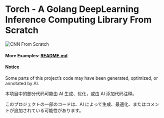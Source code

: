# Torch - A Golang DeepLearning Inference Computing Library From Scratch

![CNN From Scratch](images/02_cnn.png)

#### More Examples:  [README.md](images/README.md)



####  Notice
Some parts of this project’s code may have been generated, optimized, or annotated by AI.

本项目中的部分代码可能由 AI 生成、优化，或由 AI 添加代码注释。

このプロジェクトの一部のコードは、AI によって生成、最適化、またはコメントが追加されている可能性があります。

